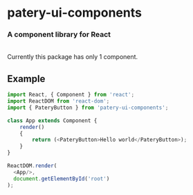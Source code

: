 # patery-ui-components
### A component library for React
<br/>
Currently this package has only 1 component.

## Example
```javascript
import React, { Component } from 'react';
import ReactDOM from 'react-dom';
import { PateryButton } from 'patery-ui-components';
 
class App extends Component {
    render()
    {
        return (<PateryButton>Hello world</PateryButton>);
    }
}
 
ReactDOM.render(
  <App/>,
  document.getElementById('root')
);
```